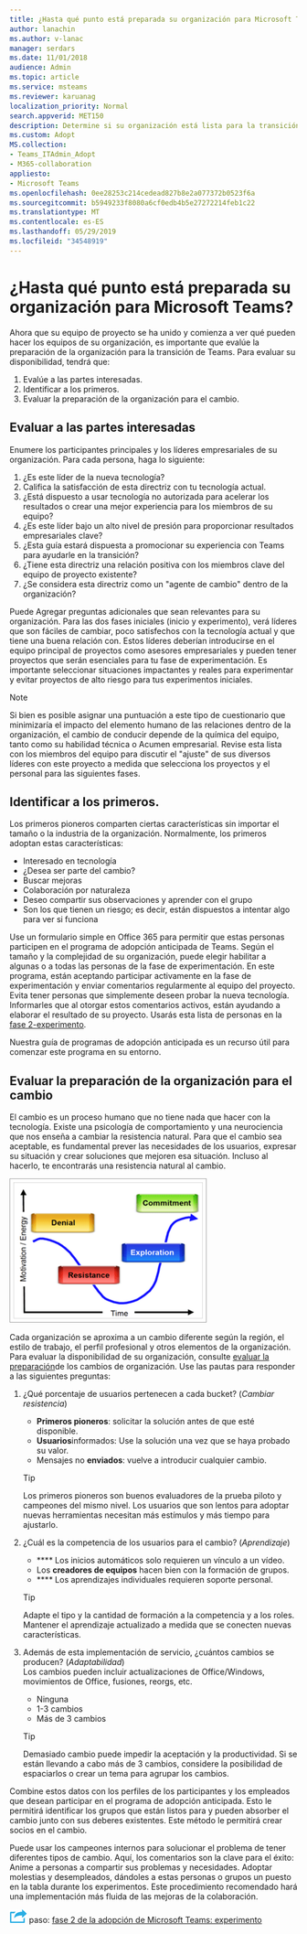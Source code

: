 ```yaml
---
title: ¿Hasta qué punto está preparada su organización para Microsoft Teams?
author: lanachin
ms.author: v-lanac
manager: serdars
ms.date: 11/01/2018
audience: Admin
ms.topic: article
ms.service: msteams
ms.reviewer: karuanag
localization_priority: Normal
search.appverid: MET150
description: Determine si su organización está lista para la transición a teams.
ms.custom: Adopt
MS.collection:
- Teams_ITAdmin_Adopt
- M365-collaboration
appliesto:
- Microsoft Teams
ms.openlocfilehash: 0ee28253c214cedead827b8e2a077372b0523f6a
ms.sourcegitcommit: b5949233f8080a6cf0edb4b5e27272214feb1c22
ms.translationtype: MT
ms.contentlocale: es-ES
ms.lasthandoff: 05/29/2019
ms.locfileid: "34548919"
---
```

# <a name="how-ready-is-your-organization-for-microsoft-teams"></a>¿Hasta qué punto está preparada su organización para Microsoft Teams?

Ahora que su equipo de proyecto se ha unido y comienza a ver qué pueden hacer los equipos de su organización, es importante que evalúe la preparación de la organización para la transición de Teams. Para evaluar su disponibilidad, tendrá que:

1. Evalúe a las partes interesadas.
2. Identificar a los primeros.
3. Evaluar la preparación de la organización para el cambio. 

## <a name="assess-your-stakeholders"></a>Evaluar a las partes interesadas

Enumere los participantes principales y los líderes empresariales de su organización. Para cada persona, haga lo siguiente:
 
1. ¿Es este líder de la nueva tecnología?
2. Califica la satisfacción de esta directriz con tu tecnología actual.
3. ¿Está dispuesto a usar tecnología no autorizada para acelerar los resultados o crear una mejor experiencia para los miembros de su equipo?
4. ¿Es este líder bajo un alto nivel de presión para proporcionar resultados empresariales clave? 
5. ¿Esta guía estará dispuesta a promocionar su experiencia con Teams para ayudarle en la transición?
6. ¿Tiene esta directriz una relación positiva con los miembros clave del equipo de proyecto existente?
7. ¿Se considera esta directriz como un "agente de cambio" dentro de la organización?  

Puede Agregar preguntas adicionales que sean relevantes para su organización. Para las dos fases iniciales (inicio y experimento), verá líderes que son fáciles de cambiar, poco satisfechos con la tecnología actual y que tiene una buena relación con. Estos líderes deberían introducirse en el equipo principal de proyectos como asesores empresariales y pueden tener proyectos que serán esenciales para tu fase de experimentación. Es importante seleccionar situaciones impactantes y reales para experimentar y evitar proyectos de alto riesgo para tus experimentos iniciales.
   
> [!NOTE]
> Si bien es posible asignar una puntuación a este tipo de cuestionario que minimizaría el impacto del elemento humano de las relaciones dentro de la organización, el cambio de conducir depende de la química del equipo, tanto como su habilidad técnica o Acumen empresarial. Revise esta lista con los miembros del equipo para discutir el "ajuste" de sus diversos líderes con este proyecto a medida que selecciona los proyectos y el personal para las siguientes fases. 

## <a name="identify-early-adopters"></a>Identificar a los primeros.

Los primeros pioneros comparten ciertas características sin importar el tamaño o la industria de la organización. Normalmente, los primeros adoptan estas características:

- Interesado en tecnología
- ¿Desea ser parte del cambio?
- Buscar mejoras
- Colaboración por naturaleza
- Deseo compartir sus observaciones y aprender con el grupo
- Son los que tienen un riesgo; es decir, están dispuestos a intentar algo para ver si funciona

Use un formulario simple en Office 365 para permitir que estas personas participen en el programa de adopción anticipada de Teams. Según el tamaño y la complejidad de su organización, puede elegir habilitar a algunas o a todas las personas de la fase de experimentación. En este programa, están aceptando participar activamente en la fase de experimentación y enviar comentarios regularmente al equipo del proyecto. Evita tener personas que simplemente deseen probar la nueva tecnología. Informarles que al otorgar estos comentarios activos, están ayudando a elaborar el resultado de su proyecto. Usarás esta lista de personas en la [fase 2-experimento](teams-adoption-phase2-experiment.md).

Nuestra guía de programas de adopción anticipada es un recurso útil para comenzar este programa en su entorno.  
 
## <a name="assess-your-organizations-readiness-for-change"></a>Evaluar la preparación de la organización para el cambio

El cambio es un proceso humano que no tiene nada que hacer con la tecnología. Existe una psicología de comportamiento y una neurociencia que nos enseña a cambiar la resistencia natural. Para que el cambio sea aceptable, es fundamental prever las necesidades de los usuarios, expresar su situación y crear soluciones que mejoren esa situación. Incluso al hacerlo, te encontrarás una resistencia natural al cambio.  

![Gráfico que ilustra la resistencia a cambios](media/teams-adoption-resistance.png)

Cada organización se aproxima a un cambio diferente según la región, el estilo de trabajo, el perfil profesional y otros elementos de la organización. Para evaluar la disponibilidad de su organización, consulte [evaluar la preparación](upgrade-org-change-readiness.md)de los cambios de organización. Use las pautas para responder a las siguientes preguntas:

1. ¿Qué porcentaje de usuarios pertenecen a cada bucket? (*Cambiar resistencia*)
    - **Primeros pioneros**: solicitar la solución antes de que esté disponible.
    - **Usuarios**informados: Use la solución una vez que se haya probado su valor.
    - Mensajes no **enviados**: vuelve a introducir cualquier cambio.
    
   > [!TIP]
   > Los primeros pioneros son buenos evaluadores de la prueba piloto y campeones del mismo nivel. Los usuarios que son lentos para adoptar nuevas herramientas necesitan más estímulos y más tiempo para ajustarlo. 

2. ¿Cuál es la competencia de los usuarios para el cambio? (*Aprendizaje*)
    - **** Los inicios automáticos solo requieren un vínculo a un vídeo.
    - Los **creadores de equipos** hacen bien con la formación de grupos.
    - **** Los aprendizajes individuales requieren soporte personal.

    > [!TIP]
    > Adapte el tipo y la cantidad de formación a la competencia y a los roles. Mantener el aprendizaje actualizado a medida que se conecten nuevas características.

3. Además de esta implementación de servicio, ¿cuántos cambios se producen? (*Adaptabilidad*) <br/>Los cambios pueden incluir actualizaciones de Office/Windows, movimientos de Office, fusiones, reorgs, etc.
    - Ninguna
    - 1-3 cambios
    - Más de 3 cambios
 
    > [!TIP] 
    > Demasiado cambio puede impedir la aceptación y la productividad. Si se están llevando a cabo más de 3 cambios, considere la posibilidad de espaciarlos o crear un tema para agrupar los cambios.  

Combine estos datos con los perfiles de los participantes y los empleados que desean participar en el programa de adopción anticipada. Esto le permitirá identificar los grupos que están listos para y pueden absorber el cambio junto con sus deberes existentes. Este método le permitirá crear socios en el cambio.

Puede usar los campeones internos para solucionar el problema de tener diferentes tipos de cambio. Aquí, los comentarios son la clave para el éxito: Anime a personas a compartir sus problemas y necesidades. Adoptar molestias y desempleados, dándoles a estas personas o grupos un puesto en la tabla durante los experimentos. Este procedimiento recomendado hará una implementación más fluida de las mejoras de la colaboración.  

![Un icono que representa el siguiente](media/teams-adoption-next-icon.png) paso: [fase 2 de la adopción de Microsoft Teams: experimento](teams-adoption-phase2-experiment.md) 
